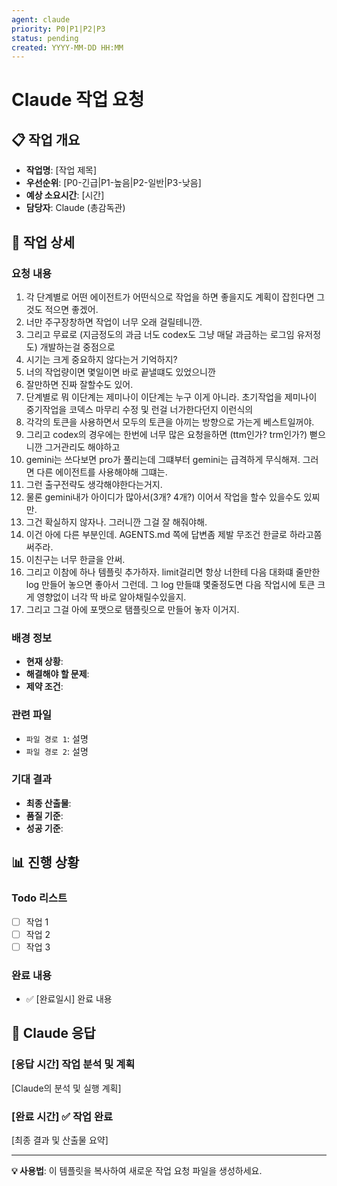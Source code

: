 ```yaml
---
agent: claude
priority: P0|P1|P2|P3
status: pending
created: YYYY-MM-DD HH:MM
---
```


# Claude 작업 요청

## 📋 작업 개요
- **작업명**: [작업 제목]
- **우선순위**: [P0-긴급|P1-높음|P2-일반|P3-낮음]
- **예상 소요시간**: [시간]
- **담당자**: Claude (총감독관)

## 🎯 작업 상세

### 요청 내용
1. 각 단계별로 어떤 에이전트가 어떤식으로 작업을 하면 좋을지도 계획이 잡힌다면 그것도 적으면 좋겠어. 
2. 너만 주구장창하면 작업이 너무 오래 걸릴테니깐. 
3. 그리고 무료로 (지금정도의 과금 너도 codex도 그냥 매달 과금하는 로그임 유저정도) 개발하는걸 중점으로 
4. 시기는 크게 중요하지 않다는거 기억하지? 
5. 너의 작업량이면 몇일이면 바로 끝낼떄도 있었으니깐 
6. 잘만하면 진짜 잘할수도 있어. 
7. 단계별로 뭐 이단계는 제미나이 이단계는 누구 이게 아니라. 초기작업을 제미나이 중기작업을 코덱스 마무리 수정 및 런걸 너가한다던지 이런식의 
8. 각각의 토큰을 사용하면서 모두의 토큰을 아끼는 방향으로 가는게 베스트일꺼야. 
9. 그리고 codex의 경우에는 한번에 너무 많은 요청을하면 (ttm인가? trm인가?) 뻗으니깐 그거관리도 해야하고 
10. gemini는 쓰다보면 pro가 풀리는데 그떄부터 gemini는 급격하게 무식해져. 그러면 다른 에이전트를 사용해야해 그떄는. 
11. 그런 출구전략도 생각해야한다는거지. 
12. 물론 gemini내가 아이디가 많아서(3개? 4개?) 이어서 작업을 할수 있을수도 있찌만. 
13. 그건 확실하지 않자나. 그러니깐 그걸 잘 해줘야해. 
14. 이건 아에 다른 부분인데. AGENTS.md 쪽에 답변좀 제발 무조건 한글로 하라고쫌 써주라. 
15. 이친구는 너무 한글을 안써.
16. 그리고 이참에 하나 템플릿 추가하자. limit걸리면 항상 너한테 다음 대화떄 줄만한 log 만들어 놓으면 좋아서 그런데. 그 log 만들떄 몇줄정도면 다음 작업시에 토큰 크게 영향없이 너각 딱 바로 알아채릴수있을지.
17. 그리고 그걸 아에 포맷으로 탬플릿으로 만들어 놓자 이거지.      

### 배경 정보
- **현재 상황**: 
- **해결해야 할 문제**: 
- **제약 조건**: 

### 관련 파일
- `파일 경로 1`: 설명
- `파일 경로 2`: 설명

### 기대 결과
- **최종 산출물**: 
- **품질 기준**: 
- **성공 기준**: 

## 📊 진행 상황

### Todo 리스트
- [ ] 작업 1
- [ ] 작업 2  
- [ ] 작업 3

### 완료 내용
- ✅ [완료일시] 완료 내용

## 💬 Claude 응답

### [응답 시간] 작업 분석 및 계획

[Claude의 분석 및 실행 계획]

### [완료 시간] ✅ 작업 완료

[최종 결과 및 산출물 요약]

---

**💡 사용법**: 이 템플릿을 복사하여 새로운 작업 요청 파일을 생성하세요.